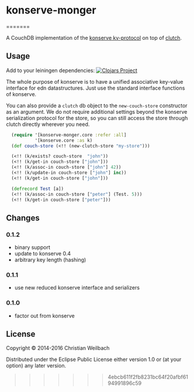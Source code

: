 # konserve-monger
=======

A CouchDB implementation of the [konserve kv-protocol](https://github.com/replikativ/konserve) on top of [clutch](https://github.com/clojure-clutch/clutch).

## Usage

Add to your leiningen dependencies:
[![Clojars Project](http://clojars.org/io.replikativ/konserve-monger/latest-version.svg)](http://clojars.org/io.replikativ/konserve-monger)

The whole purpose of konserve is to have a unified associative key-value interface for
edn datastructures. Just use the standard interface functions of konserve.

You can also provide a `clutch` db object to the `new-couch-store` constructor
as an argument. We do not require additional settings beyond the konserve
serialization protocol for the store, so you can still access the store through
clutch directly wherever you need.

~~~clojure
  (require '[konserve-monger.core :refer :all]
           '[konserve.core :as k)
  (def couch-store (<!! (new-clutch-store "my-store")))

  (<!! (k/exists? couch-store  "john"))
  (<!! (k/get-in couch-store ["john"]))
  (<!! (k/assoc-in couch-store ["john"] 42))
  (<!! (k/update-in couch-store ["john"] inc))
  (<!! (k/get-in couch-store ["john"]))

  (defrecord Test [a])
  (<!! (k/assoc-in couch-store ["peter"] (Test. 5)))
  (<!! (k/get-in couch-store ["peter"]))
~~~


## Changes

### 0.1.2

- binary support
- update to konserve 0.4
- arbitrary key length (hashing)

### 0.1.1
- use new reduced konserve interface and serializers

### 0.1.0
- factor out from konserve

## License

Copyright © 2014-2016 Christian Weilbach

Distributed under the Eclipse Public License either version 1.0 or (at
your option) any later version.
>>>>>>> 4ebcb611f2fb8231bc64f20afbf6194991896c59
